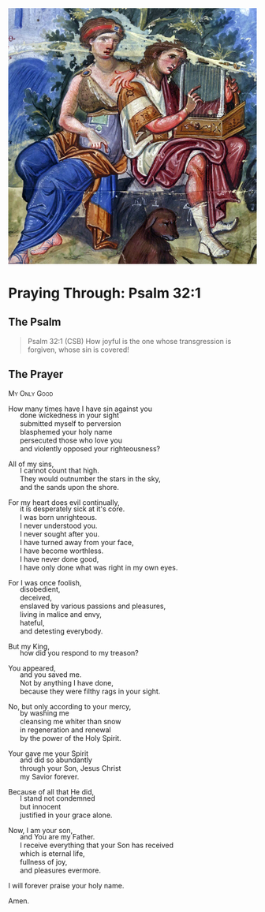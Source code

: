 <img class="intro-right" src="../images/art-paris-psalter.jpg">

<style>
  li {list-style-type: none;}
  p + ul {
    margin-top: -18px;
}
</style>

# Praying Through: Psalm 32:1

## The Psalm

>Psalm 32:1 (CSB)   How joyful is the one whose transgression is forgiven, whose sin is covered!

## The Prayer

<div style="font-variant: small-caps;">My Only Good</div>

How many times have I have sin against you
* done wickedness in your sight
* submitted myself to perversion
* blasphemed your holy name
* persecuted those who love you
* and violently opposed your righteousness?
 
All of my sins,
* I cannot count that high.
* They would outnumber the stars in the sky,
* and the sands upon the shore.
 
For my heart does evil continually,
* it is desperately sick at it's core.
* I was born unrighteous.
* I never understood you.
* I never sought after you.
* I have turned away from your face,
* I have become worthless.
* I have never done good,
* I have only done what was right in my own eyes.
 
For I was once foolish, 
* disobedient, 
* deceived, 
* enslaved by various passions and pleasures, 
* living in malice and envy, 
* hateful, 
* and detesting everybody.
 
But my King,
* how did you respond to my treason?
 
You appeared,
* and you saved me.
* Not by anything I have done,
* because they were filthy rags in your sight.

No, but only according to your mercy,
* by washing me
* cleansing me whiter than snow
* in regeneration and renewal
* by the power of the Holy Spirit.
 
Your gave me your Spirit
* and did so abundantly
* through your Son, Jesus Christ
* my Savior forever.
 
Because of all that He did,
*  I stand not condemned
*  but innocent
*  justified in your grace alone.
* 
Now, I am your son,
* and You are my Father.
* I receive everything that your Son has received
* which is eternal life,
* fullness of joy,
* and pleasures evermore.
 
I will forever praise your holy name.

Amen.

